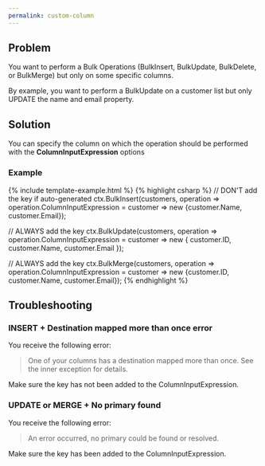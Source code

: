 ```yaml
---
permalink: custom-column
---
```


## Problem
You want to perform a Bulk Operations (BulkInsert, BulkUpdate, BulkDelete, or BulkMerge) but only on some specific columns.

By example, you want to perform a BulkUpdate on a customer list but only UPDATE the name and email property.

## Solution
You can specify the column on which the operation should be performed with the **ColumnInputExpression** options

### Example

{% include template-example.html %} 
{% highlight csharp %}
// DON'T add the key if auto-generated
ctx.BulkInsert(customers, operation => operation.ColumnInputExpression =
    customer => new {customer.Name, customer.Email});

// ALWAYS add the key
ctx.BulkUpdate(customers, operation => operation.ColumnInputExpression =
    customer => new { customer.ID, customer.Name, customer.Email });

// ALWAYS add the key
ctx.BulkMerge(customers, operation => operation.ColumnInputExpression =
    customer => new {customer.ID, customer.Name, customer.Email});
{% endhighlight %}

## Troubleshooting

### INSERT + Destination mapped more than once error
You receive the following error:
> One of your columns has a destination mapped more than once. See the inner exception for details.

Make sure the key has not been added to the ColumnInputExpression.

### UPDATE or MERGE + No primary found
You receive the following error:
> An error occurred, no primary could be found or resolved.

Make sure the key has been added to the ColumnInputExpression.
